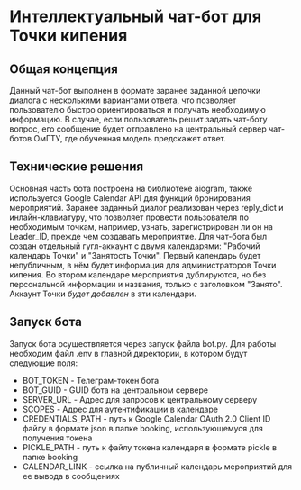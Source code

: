 # Интеллектуальный чат-бот для Точки кипения

## Общая концепция

Данный чат-бот выполнен в формате заранее заданной цепочки диалога с несколькими вариантами ответа, что позволяет пользователю быстро ориентироваться и получать необходимую информацию. В случае, если пользователь решит задать чат-боту вопрос, его сообщение будет отправлено на центральный сервер чат-ботов ОмГТУ, где обученная модель предскажет ответ.

## Технические решения

Основная часть бота построена на библиотеке aiogram, также используется Google Calendar API для функций бронирования мероприятий. Заранее заданный диалог реализован через reply_dict и инлайн-клавиатуру, что позволяет провести пользователя по необходимым точкам, например, узнать, зарегистрирован ли он на Leader_ID, прежде чем создавать мероприятие. Для чат-бота был создан отдельный гугл-аккаунт с двумя календарями: "Рабочий календарь Точки" и "Занятость Точки". Первый календарь будет непубличным, в нём будет информация для администраторов Точки кипения. Во втором календаре мероприятия дублируются, но без персональной информации и названия, только с заголовком "Занято". Аккаунт Точки _будет добавлен_ в эти календари.


## Запуск бота

Запуск бота осуществляется через запуск файла bot.py. Для работы необходим файл .env в главной директории, в котором будут следующие поля: 
* BOT_TOKEN - Телеграм-токен бота
* BOT_GUID - GUID бота на центральном сервере
* SERVER_URL - Адрес для запросов к центральному серверу
* SCOPES - Адрес для аутентификации в календаре
* CREDENTIALS_PATH - путь к Google Calendar OAuth 2.0 Client ID файлу в формате json в папке booking, использующемуся для получения токена
* PICKLE_PATH - путь к файлу токена календаря в формате pickle в папке booking
* CALENDAR_LINK - ссылка на публичный календарь мероприятий для ее вывода в сообщениях
